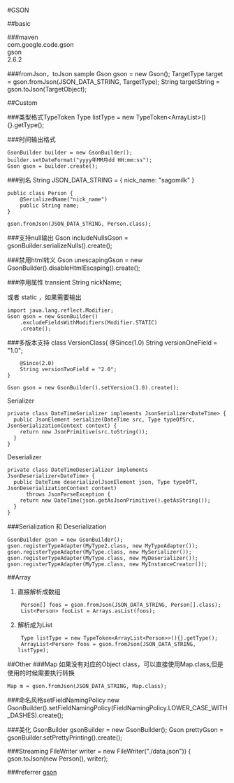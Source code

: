 #GSON

##basic

###maven
	<dependency>  
	    <groupId>com.google.code.gson</groupId>  
	    <artifactId>gson</artifactId>  
	    <version>2.6.2</version>  
	  </dependency> 

###fromJson，toJson sample
	Gson gson = new Gson();
	TargetType target = gson.fromJson(JSON_DATA_STRING, TargetType);
	String targetString = gson.toJson(TargetObject);



##Custom 

###类型格式TypeToken
	Type listType = new TypeToken<ArrayList<Person>>(){}.getType();

###时间输出格式

	GsonBuilder builder = new GsonBuilder();
	builder.setDateFormat("yyyy年MM月dd HH:mm:ss"); 
	Gson gson = builder.create();

###别名
	String JSON_DATA_STRING = {
		nick_name: "sagomilk"
	}

	public class Person {	
	    @SerializedName("nick_name")
	    public String name;
	}

	gson.fromJson(JSON_DATA_STRING, Person.class);

###支持null输出
	Gson includeNullsGson = gsonBuilder.serializeNulls().create();

###禁用html转义
	Gson unescapingGson = new GsonBuilder().disableHtmlEscaping().create();

###停用属性
	transient String nickName;

或者 static ，如果需要输出

	import java.lang.reflect.Modifier;
	Gson gson = new GsonBuilder()
	    .excludeFieldsWithModifiers(Modifier.STATIC)
	    .create();


###多版本支持
	class VersionClass{
		@Since(1.0) 
		String versionOneField = "1.0";

		@Since(2.0) 
		String versionTwoField = "2.0";
	}

	Gson gson = new GsonBuilder().setVersion(1.0).create();


Serializer

	private class DateTimeSerializer implements JsonSerializer<DateTime> {
	  public JsonElement serialize(DateTime src, Type typeOfSrc, JsonSerializationContext context) {
	    return new JsonPrimitive(src.toString());
	  }
	}

Deserializer

	private class DateTimeDeserializer implements JsonDeserializer<DateTime> {
	  public DateTime deserialize(JsonElement json, Type typeOfT, JsonDeserializationContext context)
	      throws JsonParseException {
	    return new DateTime(json.getAsJsonPrimitive().getAsString());
	  }
	}

###Serialization 和 Deserialization

	GsonBuilder gson = new GsonBuilder();
	gson.registerTypeAdapter(MyType2.class, new MyTypeAdapter());
	gson.registerTypeAdapter(MyType.class, new MySerializer());
	gson.registerTypeAdapter(MyType.class, new MyDeserializer());
	gson.registerTypeAdapter(MyType.class, new MyInstanceCreator());

##Array

1. 直接解析成数组

		Person[] foos = gson.fromJson(JSON_DATA_STRING, Person[].class);
		List<Person> fooList = Arrays.asList(foos);

2. 解析成为List

		Type listType = new TypeToken<ArrayList<Person>>(){}.getType();
		ArrayList<Person> foos = gson.fromJson(JSON_DATA_STRING, listType);

##Other
###Map
如果没有对应的Object class，可以直接使用Map.class,但是使用的时候需要执行转换

	Map m = gson.fromJson(JSON_DATA_STRING, Map.class);

###命名风格setFieldNamingPolicy
	 new GsonBuilder().setFieldNamingPolicy(FieldNamingPolicy.LOWER_CASE_WITH_DASHES).create();

###美化
	GsonBuilder gsonBuilder = new GsonBuilder();
	Gson prettyGson = gsonBuilder.setPrettyPrinting().create();

###Streaming
	FileWriter writer = new FileWriter("./data.json")) { 
    gson.toJson(new Person(), writer);

###referrer
[gson](https://github.com/google/gson)
